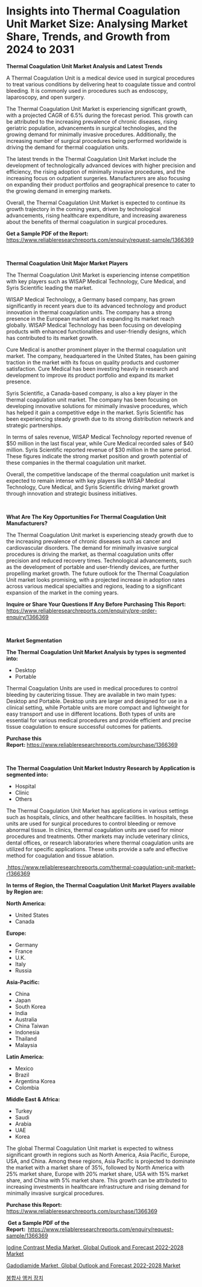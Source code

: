 <p><h1>Insights into Thermal Coagulation Unit Market Size: Analysing Market Share, Trends, and Growth from 2024 to 2031</h1></p><p><strong>Thermal Coagulation Unit Market Analysis and Latest Trends</strong></p>
<p><p>A Thermal Coagulation Unit is a medical device used in surgical procedures to treat various conditions by delivering heat to coagulate tissue and control bleeding. It is commonly used in procedures such as endoscopy, laparoscopy, and open surgery.</p><p>The Thermal Coagulation Unit Market is experiencing significant growth, with a projected CAGR of 6.5% during the forecast period. This growth can be attributed to the increasing prevalence of chronic diseases, rising geriatric population, advancements in surgical technologies, and the growing demand for minimally invasive procedures. Additionally, the increasing number of surgical procedures being performed worldwide is driving the demand for thermal coagulation units.</p><p>The latest trends in the Thermal Coagulation Unit Market include the development of technologically advanced devices with higher precision and efficiency, the rising adoption of minimally invasive procedures, and the increasing focus on outpatient surgeries. Manufacturers are also focusing on expanding their product portfolios and geographical presence to cater to the growing demand in emerging markets.</p><p>Overall, the Thermal Coagulation Unit Market is expected to continue its growth trajectory in the coming years, driven by technological advancements, rising healthcare expenditure, and increasing awareness about the benefits of thermal coagulation in surgical procedures.</p></p>
<p><strong>Get a Sample PDF of the Report:&nbsp;</strong> <a href="https://www.reliableresearchreports.com/enquiry/request-sample/1366369">https://www.reliableresearchreports.com/enquiry/request-sample/1366369</a></p>
<p>&nbsp;</p>
<p><strong>Thermal Coagulation Unit Major Market Players</strong></p>
<p><p>The Thermal Coagulation Unit Market is experiencing intense competition with key players such as WISAP Medical Technology, Cure Medical, and Syris Scientific leading the market. </p><p>WISAP Medical Technology, a Germany based company, has grown significantly in recent years due to its advanced technology and product innovation in thermal coagulation units. The company has a strong presence in the European market and is expanding its market reach globally. WISAP Medical Technology has been focusing on developing products with enhanced functionalities and user-friendly designs, which has contributed to its market growth.</p><p>Cure Medical is another prominent player in the thermal coagulation unit market. The company, headquartered in the United States, has been gaining traction in the market with its focus on quality products and customer satisfaction. Cure Medical has been investing heavily in research and development to improve its product portfolio and expand its market presence. </p><p>Syris Scientific, a Canada-based company, is also a key player in the thermal coagulation unit market. The company has been focusing on developing innovative solutions for minimally invasive procedures, which has helped it gain a competitive edge in the market. Syris Scientific has been experiencing steady growth due to its strong distribution network and strategic partnerships.</p><p>In terms of sales revenue, WISAP Medical Technology reported revenue of $50 million in the last fiscal year, while Cure Medical recorded sales of $40 million. Syris Scientific reported revenue of $30 million in the same period. These figures indicate the strong market position and growth potential of these companies in the thermal coagulation unit market.</p><p>Overall, the competitive landscape of the thermal coagulation unit market is expected to remain intense with key players like WISAP Medical Technology, Cure Medical, and Syris Scientific driving market growth through innovation and strategic business initiatives.</p></p>
<p>&nbsp;</p>
<p><strong>What Are The Key Opportunities For Thermal Coagulation Unit Manufacturers?</strong></p>
<p><p>The Thermal Coagulation Unit market is experiencing steady growth due to the increasing prevalence of chronic diseases such as cancer and cardiovascular disorders. The demand for minimally invasive surgical procedures is driving the market, as thermal coagulation units offer precision and reduced recovery times. Technological advancements, such as the development of portable and user-friendly devices, are further propelling market growth. The future outlook for the Thermal Coagulation Unit market looks promising, with a projected increase in adoption rates across various medical specialties and regions, leading to a significant expansion of the market in the coming years.</p></p>
<p><strong>Inquire or Share Your Questions If Any Before Purchasing This Report:</strong> <a href="https://www.reliableresearchreports.com/enquiry/pre-order-enquiry/1366369">https://www.reliableresearchreports.com/enquiry/pre-order-enquiry/1366369</a></p>
<p>&nbsp;</p>
<p><strong>Market Segmentation</strong></p>
<p><strong>The Thermal Coagulation Unit Market Analysis by types is segmented into:</strong></p>
<p><ul><li>Desktop</li><li>Portable</li></ul></p>
<p><p>Thermal Coagulation Units are used in medical procedures to control bleeding by cauterizing tissue. They are available in two main types: Desktop and Portable. Desktop units are larger and designed for use in a clinical setting, while Portable units are more compact and lightweight for easy transport and use in different locations. Both types of units are essential for various medical procedures and provide efficient and precise tissue coagulation to ensure successful outcomes for patients.</p></p>
<p><strong>Purchase this Report:&nbsp;</strong><a href="https://www.reliableresearchreports.com/purchase/1366369">https://www.reliableresearchreports.com/purchase/1366369</a></p>
<p>&nbsp;</p>
<p><strong>The Thermal Coagulation Unit Market Industry Research by Application is segmented into:</strong></p>
<p><ul><li>Hospital</li><li>Clinic</li><li>Others</li></ul></p>
<p><p>The Thermal Coagulation Unit Market has applications in various settings such as hospitals, clinics, and other healthcare facilities. In hospitals, these units are used for surgical procedures to control bleeding or remove abnormal tissue. In clinics, thermal coagulation units are used for minor procedures and treatments. Other markets may include veterinary clinics, dental offices, or research laboratories where thermal coagulation units are utilized for specific applications. These units provide a safe and effective method for coagulation and tissue ablation.</p></p>
<p><a href="https://www.reliableresearchreports.com/thermal-coagulation-unit-market-r1366369">&nbsp;https://www.reliableresearchreports.com/thermal-coagulation-unit-market-r1366369</a></p>
<p><strong>In terms of Region, the Thermal Coagulation Unit Market Players available by Region are:</strong></p>
<p>
    <p> <strong> North America: </strong>
        <ul>
            <li>United States</li>
            <li>Canada</li>
        </ul>
        </p> 
    <p> <strong> Europe: </strong>
        <ul>
            <li>Germany</li>
            <li>France</li>
            <li>U.K.</li>
            <li>Italy</li>
            <li>Russia</li>
        </ul>
        </p> 
    <p> <strong> Asia-Pacific: </strong>
        <ul>
            <li>China</li>
            <li>Japan</li>
            <li>South Korea</li>
            <li>India</li>
            <li>Australia</li>
            <li>China Taiwan</li>
            <li>Indonesia</li>
            <li>Thailand</li>
            <li>Malaysia</li>
        </ul>
        </p> 
    <p> <strong> Latin America: </strong>
        <ul>
            <li>Mexico</li>
            <li>Brazil</li>
            <li>Argentina Korea</li>
            <li>Colombia</li>
        </ul>
        </p> 
    <p> <strong> Middle East & Africa: </strong>
        <ul>
            <li>Turkey</li>
            <li>Saudi</li>
            <li>Arabia</li>
            <li>UAE</li>
            <li>Korea</li>
        </ul>
    </p>
    </p>
<p><p>The global Thermal Coagulation Unit market is expected to witness significant growth in regions such as North America, Asia Pacific, Europe, USA, and China. Among these regions, Asia Pacific is projected to dominate the market with a market share of 35%, followed by North America with 25% market share, Europe with 20% market share, USA with 15% market share, and China with 5% market share. This growth can be attributed to increasing investments in healthcare infrastructure and rising demand for minimally invasive surgical procedures.</p></p>
<p><strong>Purchase this Report: </strong><a href="https://www.reliableresearchreports.com/purchase/1366369">https://www.reliableresearchreports.com/purchase/1366369</a></p>
<p>&nbsp;<strong>Get a Sample PDF of the Report:&nbsp;&nbsp;</strong><a href="https://www.reliableresearchreports.com/enquiry/request-sample/1366369">https://www.reliableresearchreports.com/enquiry/request-sample/1366369</a></p>
<p><strong></strong></p>
<p><p><a href="https://github.com/bmorecock/Market-Research-Report-List-4/blob/main/iodine-contrast-media-market-global-outlook-and-forecast-2022-2028-market.md">Iodine Contrast Media Market, Global Outlook and Forecast 2022-2028 Market</a></p><p><a href="https://github.com/Krish2023na/Market-Research-Report-List-5/blob/main/gadodiamide-market-global-outlook-and-forecast-2022-2028-market.md">Gadodiamide Market, Global Outlook and Forecast 2022-2028 Market</a></p><p><a href="https://github.com/JeromeRtyau89966/Market-Research-Report-List-2/blob/main/4368610125280.md">봉합사 앵커 장치</a></p></p>
